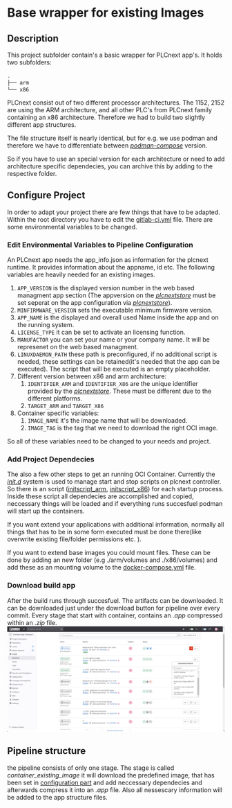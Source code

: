 # Base wrapper for existing Images

## Description

This project subfolder contain's a basic wrapper for PLCnext app's. It holds two subfolders:

    .
    ├── arm
    └── x86
PLCnext consist out of two different processor architectures. The 1152, 2152 are using the ARM architecture, and all other PLC's from PLCnext family containing an x86 architecture. Therefore we had to build two slightly different app structures.

The file structure itself is nearly identical, but for e.g. we use podman and therefore we have to differentiate between *[podman-compose](https://github.com/containers/podman-compose)* version.

So if you have to use an special version for each architecture or need to add architecture specific dependecies, you can archive this by adding to the respective folder.

## Configure Project

In order to adapt your project there are few things that have to be adapted.
Within the root directory you have to edit the [gitlab-ci.yml](../.gitlab-ci.yml) file. There are some environmental variables to be changed.

### Edit Environmental Variables to Pipeline Configuration

An PLCnext app needs the app_info.json as information for the plcnext runtime. It provides information about the appname, id etc. The following variables are heavily needed for an existing images.

1. `APP_VERSION` is the displayed version number in the web based managment app section (The appversion on the *[plcnextstore](https://plcnextstore.com)* must be set seperat on the app configuration via *[plcnextstore](https://plcnextstore.com)*).
2. `MINFIRMWARE_VERSION` sets the executable minimum firmware version.
3. `APP_NAME` is the displayed and overall used Name inside the app and on the running system.
4. `LICENSE_TYPE` it can be set to activate an licensing function.
5. `MANUFACTOR` you can set your name or your company name. It will be represenet on the web based managment.
6. `LINUXDAEMON_PATH` these path is preconfigured, if no additional script is needed, these settings can be retained(it's needed that the app can be executed). The script that will be executed is an empty placeholder.
7. Different version between x86 and arm architecture:
   1. `IDENTIFIER_ARM` and `IDENTIFIER_X86` are the unique identifier provided by the *[plcnextstore](https://plcnextstore.com)*. These must be different due to the different platforms.
   2. `TARGET_ARM` and `TARGET_X86`
8. Container specific variables:
   1. `IMAGE_NAME` it's the image name that will be downloaded.
   2. `IMAGE_TAG` is the tag that we need to download the right OCI image.

So all of these variables need to be changed to your needs and project.

### Add Project Dependecies

The also a few other steps to get an running OCI Container.
Currently the *[init.d](https://github.com/plcnextusa/init.d_Example)* system is used to manage start and stop scripts on plcnext controller.
So there is an script  ([initscript_arm](./arm/initscript.sh), [initscript_x86](./x86/initscript.sh)) for each startup process. Inside these script all dependecies are accomplished and copied, neccessary things will be loaded and if everything runs succesfuel podman will start up the containers.

If you want extend your applications with additional information, normally all things that has to be in some form executed must be done there(like overwrite existing file/folder permissions etc. ).

If you want to extend base images you could mount files. These can be done by adding an new folder (e.g ./arm/volumes and ./x86/volumes) and add these as an mounting volume to the [docker-compose.yml](./arm/docker-compose.yml) file.

### Download build app

After the build runs through succesfuel. The artifacts can be downloaded. It can be downloaded just under the download button for pipeline over every commit. Every stage that start with container, contains an *.app* compressed within an *.zip* file. ![gitlab artifact download](../images/gitlab-artifact.png)

## Pipeline structure

the pipeline consists of only one stage. The stage is called *container_existing_image* it will download the predefined image, that has been set in [configuration part](#edit-environmental-variables-to-pipeline-configuration) and add neccessary dependecies and afterwards compress it into an *.app* file.
Also all nessescary information will be added to the app structure files.
